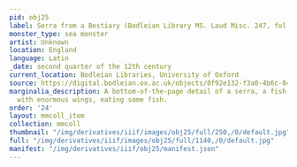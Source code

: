 ```yaml
---
pid: obj25
label: Serra from a Bestiary (Bodleian Library MS. Laud Misc. 247, fol. 141v)
monster_type: sea monster
artist: Unknown
location: England
language: Latin
_date: second quarter of the 12th century
current_location: Bodleian Libraries, University of Oxford
source: https://digital.bodleian.ox.ac.uk/objects/0f92e132-f3a0-4b6c-848c-d71d800f61d6/surfaces/3f1e23e2-55a3-4201-9b6d-5bc9bc4d9bcf/
marginalia_description: A bottom-of-the-page detail of a serra, a fish-like monster
  with enormous wings, eating some fish.
order: '24'
layout: mmcoll_item
collection: mmcoll
thumbnail: "/img/derivatives/iiif/images/obj25/full/250,/0/default.jpg"
full: "/img/derivatives/iiif/images/obj25/full/1140,/0/default.jpg"
manifest: "/img/derivatives/iiif/obj25/manifest.json"
---
```

